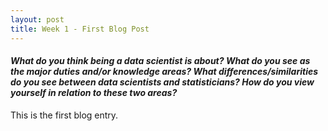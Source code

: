```yaml
---
layout: post
title: Week 1 - First Blog Post
---
```


#### _What do you think being a data scientist is about?  What do you see as the major duties and/or knowledge areas?  What differences/similarities do you see between data scientists and statisticians?  How do you view yourself in relation to these two areas?_

This is the first blog entry.
